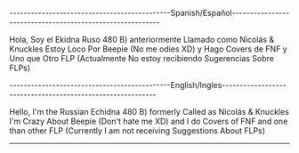 ---------------------------------------------Spanish/Español----------------------------------------------------------

Hola, Soy el Ekidna Ruso 480 B)
anteriormente Llamado como Nicolás & Knuckles
 Estoy Loco Por Beepie (No me odies XD)
y Hago Covers de FNF y Uno que Otro FLP
(Actualmente No estoy recibiendo Sugerencias Sobre FLPs)

---------------------------------------------English/Ingles-----------------------------------------------------------

Hello, I'm the Russian Echidna 480 B)
formerly Called as Nicolás & Knuckles
 I'm Crazy About Beepie (Don't hate me XD)
and I do Covers of FNF and one than other FLP
(Currently I am not receiving Suggestions About FLPs)

----------------------------------------------------------------------------------------------------------------------
